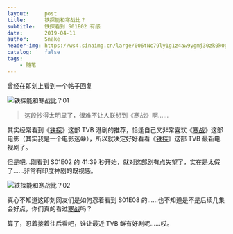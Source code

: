 ```yaml
---
layout:     post
title:      铁探能和寒战比？
subtitle:   铁探看到 S01E02 有感
date:       2019-04-11
author:     Snake
header-img: https://ws4.sinaimg.cn/large/006tNc79ly1g1z4aw9ygmj30zk0k0gqc.jpg
catalog:    false
tags:
    - 随笔
---
```




曾经在即刻上看到一个帖子回复

![铁探能和寒战比？01](https://ws4.sinaimg.cn/large/006tNc79ly1g1z4aw7etgj30h90ptq6q.jpg "铁探能和寒战比？01")

> 这段抄得太明显了，很难不让人联想到《寒战》啊......

其实经常看到《[铁探](https://zh.wikipedia.org/zh-my/%E9%90%B5%E6%8E%A2 "铁探")》这部 TVB 港剧的推荐，恰逢自己又非常喜欢《[寒战](https://zh.wikipedia.org/zh/%E5%AF%92%E6%88%B0 "寒战")》这部电影（其实我是一个电影迷😁），所以就决定好好看看《[铁探](https://zh.wikipedia.org/zh-my/%E9%90%B5%E6%8E%A2 "铁探")》这部 TVB 最新电视剧了。

但是吧...刚看到 S01E02 的  41:39 秒开始，就对这部剧有点失望了，实在是太假了......非常有印度神剧的既视感。

![铁探能和寒战比？02](https://ws1.sinaimg.cn/large/006tNc79ly1g1z4avnh6qg30da07eqvi.gif "铁探能和寒战比？02")

真心不知道这即刻网友们是如何忍着看到 S01E08 的......也不知道是不是后续几集会好点，你们真的看过[寒战](https://zh.wikipedia.org/zh/%E5%AF%92%E6%88%B0 "寒战")吗？

算了，忍着接着往后看吧，谁让最近 TVB 鲜有好剧呢......哎。